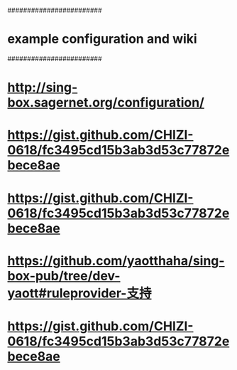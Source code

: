 
########################
# example configuration and wiki #
########################

# http://sing-box.sagernet.org/configuration/
# https://gist.github.com/CHIZI-0618/fc3495cd15b3ab3d53c77872ebece8ae
# https://gist.github.com/CHIZI-0618/fc3495cd15b3ab3d53c77872ebece8ae
# https://github.com/yaotthaha/sing-box-pub/tree/dev-yaott#ruleprovider-支持
# https://gist.github.com/CHIZI-0618/fc3495cd15b3ab3d53c77872ebece8ae